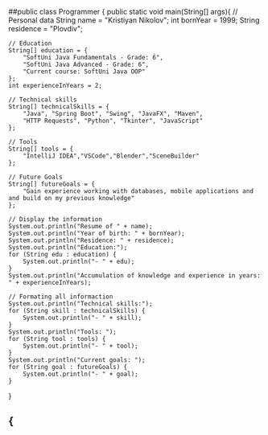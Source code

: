 ##public class Programmer {
public static void main(String[] args){
    // Personal data
    String name = "Kristiyan Nikolov";
    int bornYear = 1999;
    String residence = "Plovdiv";

    // Education
    String[] education = {
        "SoftUni Java Fundamentals - Grade: 6",
        "SoftUni Java Advanced - Grade: 6",
        "Current course: SoftUni Java OOP"
    };
    int experienceInYears = 2;

    // Technical skills
    String[] technicalSkills = {
        "Java", "Spring Boot", "Swing", "JavaFX", "Maven",
        "HTTP Requests", "Python", "Tkinter", "JavaScript"
    };

    // Tools
    String[] tools = {
        "IntelliJ IDEA","VSCode","Blender","SceneBuilder"
    };

    // Future Goals
    String[] futureGoals = {
        "Gain experience working with databases, mobile applications and and build on my previous knowledge"
    };

    // Display the information
    System.out.println("Resume of " + name);
    System.out.println("Year of birth: " + bornYear);
    System.out.println("Residence: " + residence);
    System.out.println("Education:");
    for (String edu : education) {
        System.out.println("- " + edu);
    }
    System.out.println("Accumulation of knowledge and experience in years: " + experienceInYears);

    // Formating all informaction
    System.out.println("Technical skills:");
    for (String skill : technicalSkills) {
        System.out.println("- " + skill);
    }
    System.out.println("Tools: ");
    for (String tool : tools) {
        System.out.println("- " + tool);
    }
    System.out.println("Current goals: ");
    for (String goal : futureGoals) {
        System.out.println("- " + goal);
    }
}
## {
